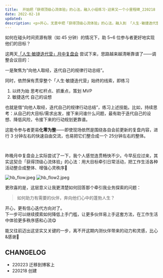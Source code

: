 ```yaml
---
title:  开始把「获得顶级心流体验」的心法，融入小组练习·迎来又一个小里程碑_220218
date: 2022-02-18
updated: 
description: <p>开心，无意中把「获得顶级心流体验」的心法，融入到 「人生·敏捷迭代营」 的小组练习里了——</p><p>用大目标牵引日常活动，把工作生活各种活动整合成整体、增强心灵秩序🤩</p>
---
```


如何在碰头时间资源有限（如 45 分钟）的情况下，助 5~6 位参与者更好地实现他们的目标？

这两天[「人生·敏捷迭代营」月中复盘会](https://faciloutput.feishu.cn/file/boxcnUcRNMuFuNNOysjVAjn7hme) 尝试下来，思路越来越清晰靠谱了——调整会议目的：

一是聚焦为“向他人取经，迭代自己的规律行动总结”。

同时，依然保有贯穿整个「人生·敏捷迭代营」始终的线索，即练习
1. 以终为始 思考杠杆点、抓重点，策划 MVP 
2. 敏捷迭代 自己的设想

也就是借“向他人取经，迭代自己的规律行动总结”，练习上述技能。比如，持续思考：从自己的大目标/需求出发，接下来问谁什么问题，最有助于迭代自己的设想、降低风险，令接下来的行动规划更靠谱。

这能令参与者更易**化零为整**——即使现场依然是围绕各自会前更新的复盘内容，进行 3 分钟左右的快速自由交流，也易把它们整合成一个 25分钟左右的整体。

<br> 

昨晚月中复盘会上实际尝试了一下，我个人感觉连贯畅快不少。今早反应过来，其实这契合「获得顶级心流体验」的心法：用大目标牵引日常活动，把工作生活各种活动整合成整体、增强心灵秩序🤩

![hb_flow.jpeg](https://ishanshan.zoomquiet.top/clipping/hb_flow.jpeg ':size=100')
![hb_flow2.jpeg](https://ishanshan.zoomquiet.top/clipping/hb_flow2.jpeg ':size=100')



更欣喜的是，这层意义让我更清楚如何回答那个牵引我业务探索的问题： 

> 如何助力有需要的伙伴，奔向他们心中的蓬勃人生？

开心，更有信心迭代方向对了。<br> 
下一步可以继续摸索如何降低上手门槛，让更多伙伴易上手这套方法，在工作生活中体验更多秩序感和心流😋

能又往前迈出这坚实又关键的一步，离不开这期内测伙伴带来的动力和灵感，比心&感谢🤗


## CHANGELOG 

- 220223 迁移到博客上
- 220218 创建
